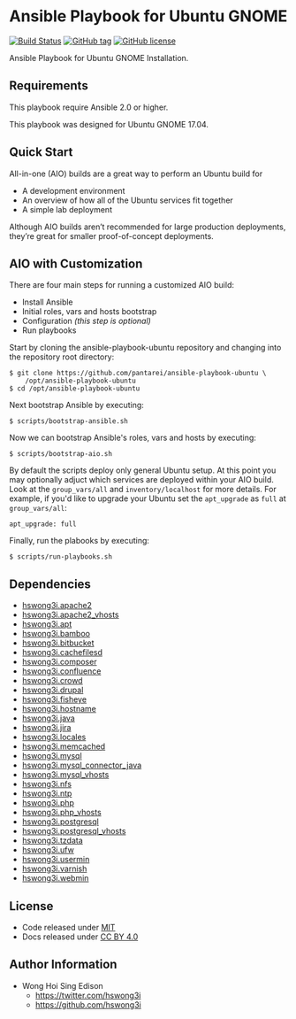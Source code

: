Ansible Playbook for Ubuntu GNOME
=================================

[![Build Status](https://travis-ci.org/pantarei/ansible-playbook-ubuntu.svg?branch=master)](https://travis-ci.org/pantarei/ansible-playbook-ubuntu)
[![GitHub tag](https://img.shields.io/github/tag/pantarei/ansible-playbook-ubuntu.svg)](https://github.com/pantarei/ansible-playbook-ubuntu)
[![GitHub license](https://img.shields.io/github/license/pantarei/ansible-playbook-ubuntu.svg)](https://github.com/pantarei/ansible-playbook-ubuntu/blob/master/LICENSE)

Ansible Playbook for Ubuntu GNOME Installation.

Requirements
------------

This playbook require Ansible 2.0 or higher.

This playbook was designed for Ubuntu GNOME 17.04.

Quick Start
-----------

All-in-one (AIO) builds are a great way to perform an Ubuntu build for

-   A development environment
-   An overview of how all of the Ubuntu services fit together
-   A simple lab deployment

Although AIO builds aren’t recommended for large production deployments, they’re great for smaller proof-of-concept deployments.

AIO with Customization
----------------------

There are four main steps for running a customized AIO build:

-   Install Ansible
-   Initial roles, vars and hosts bootstrap
-   Configuration *(this step is optional)*
-   Run playbooks

Start by cloning the ansible-playbook-ubuntu repository and changing into the repository root directory:

    $ git clone https://github.com/pantarei/ansible-playbook-ubuntu \
        /opt/ansible-playbook-ubuntu
    $ cd /opt/ansible-playbook-ubuntu

Next bootstrap Ansible by executing:

    $ scripts/bootstrap-ansible.sh

Now we can bootstrap Ansible's roles, vars and hosts by executing:

    $ scripts/bootstrap-aio.sh

By default the scripts deploy only general Ubuntu setup. At this point you may optionally adjuct which services are deployed within your AIO build. Look at the `group_vars/all` and `inventory/localhost` for more details. For example, if you'd like to upgrade your Ubuntu set the `apt_upgrade` as `full` at `group_vars/all`:

    apt_upgrade: full

Finally, run the plabooks by executing:

    $ scripts/run-playbooks.sh

Dependencies
------------

-   [hswong3i.apache2](https://github.com/pantarei/ansible-role-apache2)
-   [hswong3i.apache2\_vhosts](https://github.com/pantarei/ansible-role-apache2-vhosts)
-   [hswong3i.apt](https://github.com/pantarei/ansible-role-apt)
-   [hswong3i.bamboo](https://github.com/pantarei/ansible-role-bamboo)
-   [hswong3i.bitbucket](https://github.com/pantarei/ansible-role-bitbucket)
-   [hswong3i.cachefilesd](https://github.com/pantarei/ansible-role-cachefilesd)
-   [hswong3i.composer](https://github.com/pantarei/ansible-role-composer)
-   [hswong3i.confluence](https://github.com/pantarei/ansible-role-confluence)
-   [hswong3i.crowd](https://github.com/pantarei/ansible-role-crowd)
-   [hswong3i.drupal](https://github.com/pantarei/ansible-role-drupal)
-   [hswong3i.fisheye](https://github.com/pantarei/ansible-role-fisheye)
-   [hswong3i.hostname](https://github.com/pantarei/ansible-role-hostname)
-   [hswong3i.java](https://github.com/pantarei/ansible-role-java)
-   [hswong3i.jira](https://github.com/pantarei/ansible-role-jira)
-   [hswong3i.locales](https://github.com/pantarei/ansible-role-locales)
-   [hswong3i.memcached](https://github.com/pantarei/ansible-role-memcached)
-   [hswong3i.mysql](https://github.com/pantarei/ansible-role-mysql)
-   [hswong3i.mysql\_connector\_java](https://github.com/pantarei/ansible-role-mysql-connector-java)
-   [hswong3i.mysql\_vhosts](https://github.com/pantarei/ansible-role-mysql-vhosts)
-   [hswong3i.nfs](https://github.com/pantarei/ansible-role-nfs)
-   [hswong3i.ntp](https://github.com/pantarei/ansible-role-ntp)
-   [hswong3i.php](https://github.com/pantarei/ansible-role-php)
-   [hswong3i.php\_vhosts](https://github.com/pantarei/ansible-role-php-vhosts)
-   [hswong3i.postgresql](https://github.com/pantarei/ansible-role-postgresql)
-   [hswong3i.postgresql\_vhosts](https://github.com/pantarei/ansible-role-postgresql-vhosts)
-   [hswong3i.tzdata](https://github.com/pantarei/ansible-role-tzdata)
-   [hswong3i.ufw](https://github.com/pantarei/ansible-role-ufw)
-   [hswong3i.usermin](https://github.com/pantarei/ansible-role-usermin)
-   [hswong3i.varnish](https://github.com/pantarei/ansible-role-varnish)
-   [hswong3i.webmin](https://github.com/pantarei/ansible-role-webmin)

License
-------

-   Code released under [MIT](https://github.com/hswong3i/ansible-playbook-ubuntu/blob/master/LICENSE)
-   Docs released under [CC BY 4.0](http://creativecommons.org/licenses/by/4.0/)

Author Information
------------------

-   Wong Hoi Sing Edison
    -   <a href="https://twitter.com/hswong3i" class="uri" class="uri">https://twitter.com/hswong3i</a>
    -   <a href="https://github.com/hswong3i" class="uri" class="uri">https://github.com/hswong3i</a>

